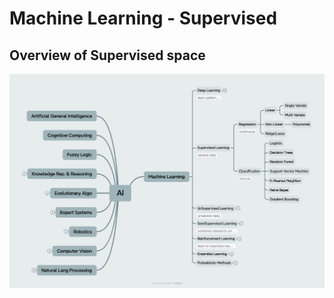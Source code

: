 # Machine Learning - Supervised

## Overview of Supervised space
![AI Overview](../../docs/images/ML-Sup.png)


